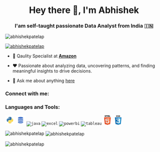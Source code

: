 <h1 align="center">Hey there 👋, I'm Abhishek</h1>
<h3 align="center"> I'am self-taught passionate Data Analyst from India  🇮🇳 </h3>

<p align="left"> <img src="https://komarev.com/ghpvc/?username=abhishekpatelap&label=Profile%20views&color=0e75b6&style=flat" alt="abhishekpatelap" /> </p>

<p align="left"> <a href="https://github.com/ryo-ma/github-profile-trophy"><img src="https://github-profile-trophy.vercel.app/?username=abhishekpatelap" alt="abhishekpatelap" /></a> </p>


- 💼  Qaulity Specialist at **[Amazon](http://razorpay.com/)**

- ❤️  Passionate about analyzing data, uncovering patterns, and finding meaningful insights to drive decisions.

- 💬 Ask me about anything [here](https://github.com/abhishekpatelap/abhishekpatelap/issues)

<h3 align="left">Connect with me:</h3>
<p align="left">
</p>

<h3 align="left">Languages and Tools:</h3>

<p align="left"> 
  <code><img height="30" alt="python" src="https://raw.githubusercontent.com/github/explore/80688e429a7d4ef2fca1e82350fe8e3517d3494d/topics/python/python.png"></code>
  <code><img height="30" alt="sql" src="https://raw.githubusercontent.com/github/explore/80688e429a7d4ef2fca1e82350fe8e3517d3494d/topics/sql/sql.png"></code>
  <code><img height="30" alt="java" src="https://snipboard.io/B0kswR.jpg"></code>
  <code><img height="30" alt="excel" src="https://snipboard.io/DfKPRY.jpg"></code>
  <code><img height="30" alt="powerbi" src="https://snipboard.io/qFVbYm.jpg"></code>
  <code><img height="30" alt="tableau" src="https://snipboard.io/sNoIFO.jpg"></code>
  <code><img height="30" alt="html" src="https://raw.githubusercontent.com/github/explore/80688e429a7d4ef2fca1e82350fe8e3517d3494d/topics/html/html.png"></code>
  <code><img height="30" alt="css" src="https://raw.githubusercontent.com/github/explore/80688e429a7d4ef2fca1e82350fe8e3517d3494d/topics/css/css.png"></code>
  
  
  
  




  
  
  
  
 </p>

<p><img align="left" src="https://github-readme-stats.vercel.app/api/top-langs?username=abhishekpatelap&show_icons=true&locale=en&layout=compact" alt="abhishekpatelap" /></p>

<p>&nbsp;<img align="center" src="https://github-readme-stats.vercel.app/api?username=abhishekpatelap&show_icons=true&locale=en" alt="abhishekpatelap" /></p>

<p><img align="center" src="https://github-readme-streak-stats.herokuapp.com/?user=abhishekpatelap&" alt="abhishekpatelap" /></p>

